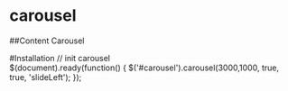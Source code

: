 carousel
========

##Content Carousel

#Installation
// init carousel	
$(document).ready(function() {
	$('#carousel').carousel(3000,1000, true, true, 'slideLeft');
});
